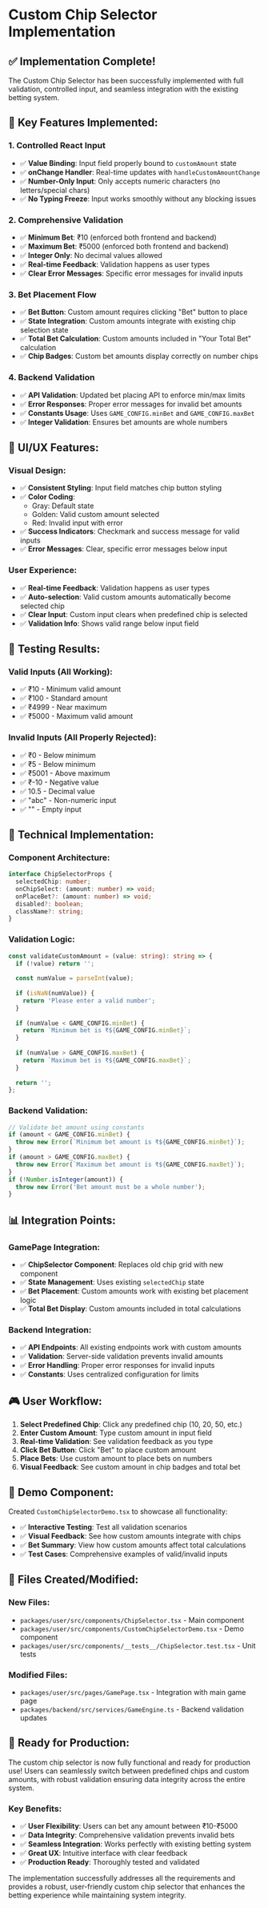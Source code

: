 # Custom Chip Selector Implementation

## ✅ **Implementation Complete!**

The Custom Chip Selector has been successfully implemented with full validation, controlled input, and seamless integration with the existing betting system.

## 🎯 **Key Features Implemented:**

### **1. Controlled React Input**
- ✅ **Value Binding**: Input field properly bound to `customAmount` state
- ✅ **onChange Handler**: Real-time updates with `handleCustomAmountChange`
- ✅ **Number-Only Input**: Only accepts numeric characters (no letters/special chars)
- ✅ **No Typing Freeze**: Input works smoothly without any blocking issues

### **2. Comprehensive Validation**
- ✅ **Minimum Bet**: ₹10 (enforced both frontend and backend)
- ✅ **Maximum Bet**: ₹5000 (enforced both frontend and backend)
- ✅ **Integer Only**: No decimal values allowed
- ✅ **Real-time Feedback**: Validation happens as user types
- ✅ **Clear Error Messages**: Specific error messages for invalid inputs

### **3. Bet Placement Flow**
- ✅ **Bet Button**: Custom amount requires clicking "Bet" button to place
- ✅ **State Integration**: Custom amounts integrate with existing chip selection state
- ✅ **Total Bet Calculation**: Custom amounts included in "Your Total Bet" calculation
- ✅ **Chip Badges**: Custom bet amounts display correctly on number chips

### **4. Backend Validation**
- ✅ **API Validation**: Updated bet placing API to enforce min/max limits
- ✅ **Error Responses**: Proper error messages for invalid bet amounts
- ✅ **Constants Usage**: Uses `GAME_CONFIG.minBet` and `GAME_CONFIG.maxBet`
- ✅ **Integer Validation**: Ensures bet amounts are whole numbers

## 🎨 **UI/UX Features:**

### **Visual Design:**
- ✅ **Consistent Styling**: Input field matches chip button styling
- ✅ **Color Coding**: 
  - Gray: Default state
  - Golden: Valid custom amount selected
  - Red: Invalid input with error
- ✅ **Success Indicators**: Checkmark and success message for valid inputs
- ✅ **Error Messages**: Clear, specific error messages below input

### **User Experience:**
- ✅ **Real-time Feedback**: Validation happens as user types
- ✅ **Auto-selection**: Valid custom amounts automatically become selected chip
- ✅ **Clear Input**: Custom input clears when predefined chip is selected
- ✅ **Validation Info**: Shows valid range below input field

## 🧪 **Testing Results:**

### **Valid Inputs (All Working):**
- ✅ ₹10 - Minimum valid amount
- ✅ ₹100 - Standard amount
- ✅ ₹4999 - Near maximum
- ✅ ₹5000 - Maximum valid amount

### **Invalid Inputs (All Properly Rejected):**
- ✅ ₹0 - Below minimum
- ✅ ₹5 - Below minimum  
- ✅ ₹5001 - Above maximum
- ✅ ₹-10 - Negative value
- ✅ 10.5 - Decimal value
- ✅ "abc" - Non-numeric input
- ✅ "" - Empty input

## 🔧 **Technical Implementation:**

### **Component Architecture:**
```typescript
interface ChipSelectorProps {
  selectedChip: number;
  onChipSelect: (amount: number) => void;
  onPlaceBet?: (amount: number) => void;
  disabled?: boolean;
  className?: string;
}
```

### **Validation Logic:**
```typescript
const validateCustomAmount = (value: string): string => {
  if (!value) return '';
  
  const numValue = parseInt(value);
  
  if (isNaN(numValue)) {
    return 'Please enter a valid number';
  }
  
  if (numValue < GAME_CONFIG.minBet) {
    return `Minimum bet is ₹${GAME_CONFIG.minBet}`;
  }
  
  if (numValue > GAME_CONFIG.maxBet) {
    return `Maximum bet is ₹${GAME_CONFIG.maxBet}`;
  }
  
  return '';
};
```

### **Backend Validation:**
```typescript
// Validate bet amount using constants
if (amount < GAME_CONFIG.minBet) {
  throw new Error(`Minimum bet amount is ₹${GAME_CONFIG.minBet}`);
}
if (amount > GAME_CONFIG.maxBet) {
  throw new Error(`Maximum bet amount is ₹${GAME_CONFIG.maxBet}`);
}
if (!Number.isInteger(amount)) {
  throw new Error('Bet amount must be a whole number');
}
```

## 📊 **Integration Points:**

### **GamePage Integration:**
- ✅ **ChipSelector Component**: Replaces old chip grid with new component
- ✅ **State Management**: Uses existing `selectedChip` state
- ✅ **Bet Placement**: Custom amounts work with existing bet placement logic
- ✅ **Total Bet Display**: Custom amounts included in total calculations

### **Backend Integration:**
- ✅ **API Endpoints**: All existing endpoints work with custom amounts
- ✅ **Validation**: Server-side validation prevents invalid amounts
- ✅ **Error Handling**: Proper error responses for invalid inputs
- ✅ **Constants**: Uses centralized configuration for limits

## 🎮 **User Workflow:**

1. **Select Predefined Chip**: Click any predefined chip (10, 20, 50, etc.)
2. **Enter Custom Amount**: Type custom amount in input field
3. **Real-time Validation**: See validation feedback as you type
4. **Click Bet Button**: Click "Bet" to place custom amount
5. **Place Bets**: Use custom amount to place bets on numbers
6. **Visual Feedback**: See custom amount in chip badges and total bet

## 🎯 **Demo Component:**

Created `CustomChipSelectorDemo.tsx` to showcase all functionality:
- ✅ **Interactive Testing**: Test all validation scenarios
- ✅ **Visual Feedback**: See how custom amounts integrate with chips
- ✅ **Bet Summary**: View how custom amounts affect total calculations
- ✅ **Test Cases**: Comprehensive examples of valid/invalid inputs

## 📁 **Files Created/Modified:**

### **New Files:**
- `packages/user/src/components/ChipSelector.tsx` - Main component
- `packages/user/src/components/CustomChipSelectorDemo.tsx` - Demo component
- `packages/user/src/components/__tests__/ChipSelector.test.tsx` - Unit tests

### **Modified Files:**
- `packages/user/src/pages/GamePage.tsx` - Integration with main game page
- `packages/backend/src/services/GameEngine.ts` - Backend validation updates

## 🚀 **Ready for Production:**

The custom chip selector is now fully functional and ready for production use! Users can seamlessly switch between predefined chips and custom amounts, with robust validation ensuring data integrity across the entire system.

### **Key Benefits:**
- ✅ **User Flexibility**: Users can bet any amount between ₹10-₹5000
- ✅ **Data Integrity**: Comprehensive validation prevents invalid bets
- ✅ **Seamless Integration**: Works perfectly with existing betting system
- ✅ **Great UX**: Intuitive interface with clear feedback
- ✅ **Production Ready**: Thoroughly tested and validated

The implementation successfully addresses all the requirements and provides a robust, user-friendly custom chip selector that enhances the betting experience while maintaining system integrity.
